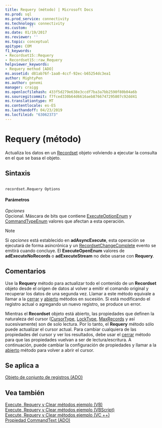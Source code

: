 ```yaml
---
title: Requery (método) | Microsoft Docs
ms.prod: sql
ms.prod_service: connectivity
ms.technology: connectivity
ms.custom: ''
ms.date: 01/19/2017
ms.reviewer: ''
ms.topic: conceptual
apitype: COM
f1_keywords:
- Recordset15::Requery
- Recordset15::raw_Requery
helpviewer_keywords:
- Requery method [ADO]
ms.assetid: d81ab76f-1aa8-4ccf-92ec-b65254dc3ea1
author: MightyPen
ms.author: genemi
manager: craigg
ms.openlocfilehash: 433f5d279e638e3ccdf7ba3a7bb2590f80b04a6b
ms.sourcegitcommit: f7fced330b64d6616aeb8766747295807c92dd41
ms.translationtype: MT
ms.contentlocale: es-ES
ms.lasthandoff: 04/23/2019
ms.locfileid: "63062373"
---
```

# <a name="requery-method"></a>Requery (método)
Actualiza los datos en un [Recordset](../../../ado/reference/ado-api/recordset-object-ado.md) objeto volviendo a ejecutar la consulta en el que se basa el objeto.  
  
## <a name="syntax"></a>Sintaxis  
  
```  
  
recordset.Requery Options  
```  
  
#### <a name="parameters"></a>Parámetros  
 *Opciones*  
 Opcional. Máscara de bits que contiene [ExecuteOptionEnum](../../../ado/reference/ado-api/executeoptionenum.md) y [CommandTypeEnum](../../../ado/reference/ado-api/commandtypeenum.md) valores que afectan a esta operación.  
  
> [!NOTE]
>  Si *opciones* está establecido en **adAsyncExecute**, esta operación se ejecutará de forma asincrónica y un [RecordsetChangeComplete](../../../ado/reference/ado-api/willchangerecordset-and-recordsetchangecomplete-events-ado.md) evento se emitirá cuando concluye. El **ExecuteOpenEnum** valores de **adExecuteNoRecords** o **adExecuteStream** no debe usarse con **Requery**.  
  
## <a name="remarks"></a>Comentarios  
 Use la **Requery** método para actualizar todo el contenido de un **Recordset** objeto desde el origen de datos al volver a emitir el comando original y recuperar los datos de una segunda vez. Llamar a este método equivale a llamar a la [cerrar](../../../ado/reference/ado-api/close-method-ado.md) y [abierto](../../../ado/reference/ado-api/open-method-ado-recordset.md) métodos en sucesión. Si está modificando el registro actual o agregando un nuevo registro, se produce un error.  
  
 Mientras el **Recordset** objeto está abierto, las propiedades que definen la naturaleza del cursor ([CursorType](../../../ado/reference/ado-api/cursortype-property-ado.md), [LockType](../../../ado/reference/ado-api/locktype-property-ado.md), [MaxRecords](../../../ado/reference/ado-api/maxrecords-property-ado.md) y así sucesivamente) son de solo lectura. Por lo tanto, el **Requery** método sólo puede actualizar el cursor actual. Para cambiar cualquiera de las propiedades del cursor y ver los resultados, debe usar el [cerrar](../../../ado/reference/ado-api/close-method-ado.md) método para que las propiedades vuelvan a ser de lectura/escritura. A continuación, puede cambiar la configuración de propiedades y llamar a la [abierto](../../../ado/reference/ado-api/open-method-ado-recordset.md) método para volver a abrir el cursor.  
  
## <a name="applies-to"></a>Se aplica a  
 [Objeto de conjunto de registros (ADO)](../../../ado/reference/ado-api/recordset-object-ado.md)  
  
## <a name="see-also"></a>Vea también  
 [Execute, Requery y Clear métodos ejemplo (VB)](../../../ado/reference/ado-api/execute-requery-and-clear-methods-example-vb.md)   
 [Execute, Requery y Clear métodos ejemplo (VBScript)](../../../ado/reference/ado-api/execute-requery-and-clear-methods-example-vbscript.md)   
 [Execute, Requery y Clear métodos ejemplo (VC ++)](../../../ado/reference/ado-api/execute-requery-and-clear-methods-example-vc.md)   
 [Propiedad CommandText (ADO)](../../../ado/reference/ado-api/commandtext-property-ado.md)

